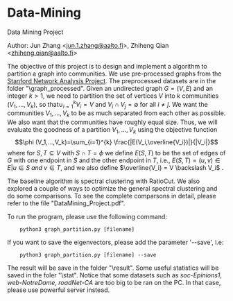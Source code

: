 
# Data-Mining
Data Mining Project

Author: Jun Zhang \<jun.1.zhang@aalto.fi>, Zhiheng Qian \<zhiheng.qian@aalto.fi>

The objective of this project is to design and implement a algorithm to partition a graph into communities. We use pre-processed graphs from the [Stanford Network Analysis Project](http://snap.stanford.edu/data/index.html). The preprocessed datasets are in the folder "\graph_processed". Given an undirected graph $G = (V, E)$ and an integer $k > 1$, we need to partition the set of vertices $V$ into $k$ communities $(V_1,...,V_k)$, so that$\cup_{i=1}^{k}V_i = V$ and $V_i \cap V_j = \emptyset$ for all $i\neq j$. We want the communities $V_1, . . . , V_k$ to be as much separated from each other as possible. We also want that the communities have roughly equal size. Thus, we will evaluate the goodness of a partition $V_1,...,V_k$ using the objective function
$$\phi (V_1,...,V_k)=\sum_{i=1}^{k} \frac{|E(V_i,\overline{V_i})|}{|V_i|}$$
where for $S, T \subseteq V$ with $S \cap T = \phi$ we define $E(S, T)$ to be the set of edges of $G$ with one endpoint in $S$ and the other endpoint in $T$, i.e., $E(S,T) = {(u,v) \in E | u \in S\; and\; v \in T}$, and we also define $\overline{V_i} = V \backslash V_i$ .

The baseline algorithm is spectral clustering with RatioCut. We also explored a couple of ways to optimize the general spectral clustering and do some comparisons. To see the complete comparsons in detail, please refer to the file "DataMining_Project.pdf". 

To run the program, please use the following command:
        
        python3 graph_partition.py [filename]

If you want to save the eigenvectors, please add the parameter '--save', i.e:
        
        python3 graph_partition.py [filename] --save

The result will be save in the folder "\result". Some useful statistics will be saved in the foler "\stat". Notice that some datasets such as *soc-Epinions1*, *web-NotreDame*, *roadNet-CA* are too big to be ran on the PC. In that case, please use powerful server instead. 
